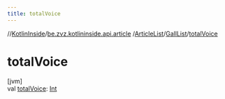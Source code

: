 ```yaml
---
title: totalVoice
---
```

//[KotlinInside](../../../../index.html)/[be.zvz.kotlininside.api.article](../../index.html)
/[ArticleList](../index.html)/[GallList](index.html)/[totalVoice](total-voice.html)

# totalVoice

[jvm]\
val [totalVoice](total-voice.html): [Int](https://kotlinlang.org/api/latest/jvm/stdlib/kotlin/-int/index.html)




